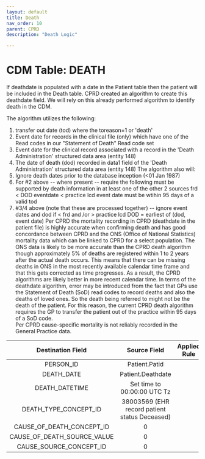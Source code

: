 ```yaml
---
layout: default
title: Death
nav_order: 10
parent: CPRD
description: "Death Logic"

---
```


# CDM Table: DEATH

If deathdate is populated with a date in the Patient table then the patient will be included in the Death table.  CPRD created an algorithm to create this deathdate field.  We will rely on this already performed algorithm to identify death in the CDM.   

The algorithm utilizes the following:

1.  transfer out date (tod) where the toreason=1 or 'death'
2. Event date for records in the clinical file (only) which have one of the Read codes in our "Statement of Death" Read code set 
3. Event date for the clinical record associated with a record in the 'Death Administration' structured data area (entity 148)
4. The date of death (dod) recorded in data1 field of the 'Death Administration' structured data area (entity 148)
 The algorithm also will:
1.  Ignore death dates prior to the database inception (<01 Jan 1987)
2.  For #2 above -- where present -- require the following
    must be supported by death information in at least one of the other 2 sources 
    frd < DOD eventdate < practice lcd
    event date must be wtihin 95 days of a valid tod
3. #3/4 above (note that these are processed together) -- ignore event dates and dod if < frd and /or > practice lcd
    DOD = earliest of (dod, event date)
Per CPRD the mortality recording in CPRD (deathdate in the patient file) is highly accurate when confirming death and has good concordance between CPRD and the ONS (Office of National Statistics) mortality data which can be linked to CPRD for a select population. The ONS data is likely to be more accurate than the CPRD death algorithm though approximately 5% of deaths are registered within 1 to 2 years after the actual death occurs.  This means that there can be missing deaths in ONS in the most recently available calendar time frame and that this gets corrected as time progresses.  As a result, the CPRD algorithms are likely better in more recent calendar time.  In terms of the deathdate algorithm, error may be introduced from the fact that GPs use the Statement of Death (SoD) read codes to record deaths and also the deaths of loved ones.  So the death being referred to might not be the death of the patient.  For this reason, the current CPRD death algorithm requires the GP to transfer the patient out of the practice within 95 days of a SoD code.   
Per CPRD cause-specific mortality is not reliably recorded in the General Practice data.  


**Destination Field**|**Source Field**|**Applied Rule**|**Comment**
:-----:|:-----:|:-----:|:-----:
PERSON_ID|Patient.Patid||
DEATH_DATE|Patient.Deathdate|
DEATH_DATETIME|Set time to 00:00:00 UTC Tz||
DEATH_TYPE_CONCEPT_ID|38003569 (EHR record patient status Deceased)
CAUSE_OF_DEATH_CONCEPT_ID|0||
CAUSE_OF_DEATH_SOURCE_VALUE|0||
CAUSE_SOURCE_CONCEPT_ID|0||